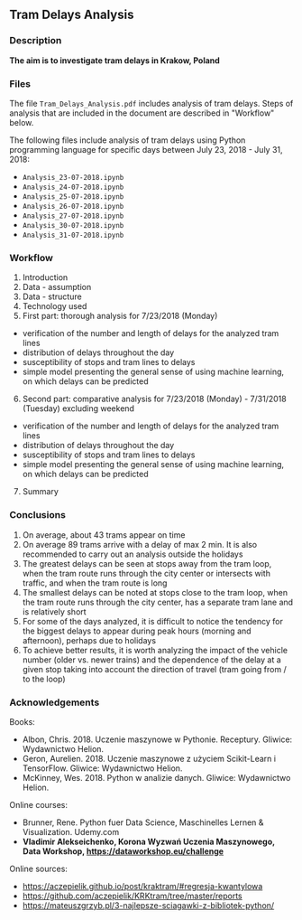 ## Tram Delays Analysis
### Description

**The aim is to investigate tram delays in Krakow, Poland**

### Files

The file ```Tram_Delays_Analysis.pdf``` includes analysis of tram delays. Steps of analysis that are included in the document are described in "Workflow" below.

The following files include analysis of tram delays using Python programming language for specific days between July 23, 2018 - July 31, 2018:
- ```Analysis_23-07-2018.ipynb```
- ```Analysis_24-07-2018.ipynb```
- ```Analysis_25-07-2018.ipynb```
- ```Analysis_26-07-2018.ipynb```
- ```Analysis_27-07-2018.ipynb```
- ```Analysis_30-07-2018.ipynb```
- ```Analysis_31-07-2018.ipynb```

### Workflow
1. Introduction
2. Data - assumption
3. Data - structure
4. Technology used
5. First part: thorough analysis for 7/23/2018 (Monday)
- verification of the number and length of delays for the analyzed tram lines
- distribution of delays throughout the day
- susceptibility of stops and tram lines to delays
- simple model presenting the general sense of using machine learning, on which delays can be predicted
6. Second part: comparative analysis for 7/23/2018 (Monday) - 7/31/2018 (Tuesday) excluding weekend
- verification of the number and length of delays for the analyzed tram lines
- distribution of delays throughout the day
- susceptibility of stops and tram lines to delays
- simple model presenting the general sense of using machine learning, on which delays can be predicted
7. Summary

### Conclusions
1. On average, about 43 trams appear on time
2. On average 89 trams arrive with a delay of max 2 min. It is also recommended to carry out an analysis outside the holidays
3. The greatest delays can be seen at stops away from the tram loop, when the tram route runs through the city center or intersects with traffic, and when the tram route is long
4. The smallest delays can be noted at stops close to the tram loop, when the tram route runs through the city center, has a separate tram lane and is relatively short
5. For some of the days analyzed, it is difficult to notice the tendency for the biggest delays to appear during peak hours (morning and afternoon), perhaps due to holidays
6. To achieve better results, it is worth analyzing the impact of the vehicle number (older vs. newer trains) and the dependence of the delay at a given stop taking into account the direction of travel (tram going from / to the loop)

### Acknowledgements
Books:
- Albon, Chris. 2018. Uczenie maszynowe w Pythonie. Receptury. Gliwice: Wydawnictwo Helion.
- Geron, Aurelien. 2018. Uczenie maszynowe z użyciem Scikit-Learn i TensorFlow. Gliwice: Wydawnictwo Helion.
- McKinney, Wes. 2018. Python w analizie danych. Gliwice: Wydawnictwo Helion.

Online courses:
- Brunner, Rene. Python fuer Data Science, Maschinelles Lernen & Visualization. Udemy.com
- **Vladimir Alekseichenko, Korona Wyzwań Uczenia Maszynowego, Data Workshop, https://dataworkshop.eu/challenge**

Online sources:
- https://aczepielik.github.io/post/kraktram/#regresja-kwantylowa
- https://github.com/aczepielik/KRKtram/tree/master/reports
- https://mateuszgrzyb.pl/3-najlepsze-sciagawki-z-bibliotek-python/
